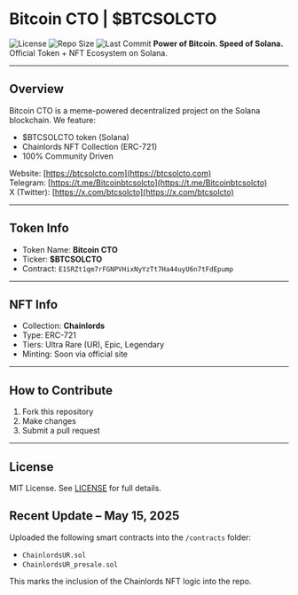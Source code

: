 # Bitcoin CTO | $BTCSOLCTO
![License](https://img.shields.io/github/license/btcsolcto/BITCOIN-CTO)
![Repo Size](https://img.shields.io/github/repo-size/btcsolcto/BITCOIN-CTO)
![Last Commit](https://img.shields.io/github/last-commit/btcsolcto/BITCOIN-CTO)
**Power of Bitcoin. Speed of Solana.**  
Official Token + NFT Ecosystem on Solana.

---

## Overview

Bitcoin CTO is a meme-powered decentralized project on the Solana blockchain. We feature:

- $BTCSOLCTO token (Solana)
- Chainlords NFT Collection (ERC-721)
- 100% Community Driven

Website: [https://btcsolcto.com](https://btcsolcto.com)  
Telegram: [https://t.me/Bitcoinbtcsolcto](https://t.me/Bitcoinbtcsolcto)  
X (Twitter): [https://x.com/btcsolcto](https://x.com/btcsolcto)

---

## Token Info

- Token Name: **Bitcoin CTO**
- Ticker: **$BTCSOLCTO**
- Contract: `E1SRZt1qm7rFGNPVHixNyYzTt7Ha44uyU6n7tFdEpump`

---

## NFT Info

- Collection: **Chainlords**
- Type: ERC-721
- Tiers: Ultra Rare (UR), Epic, Legendary
- Minting: Soon via official site

---

## How to Contribute

1. Fork this repository
2. Make changes
3. Submit a pull request

---

## License

MIT License. See [LICENSE](./LICENSE) for full details.
## Recent Update – May 15, 2025

Uploaded the following smart contracts into the `/contracts` folder:
- `ChainlordsUR.sol`
- `ChainlordsUR_presale.sol`

This marks the inclusion of the Chainlords NFT logic into the repo.
